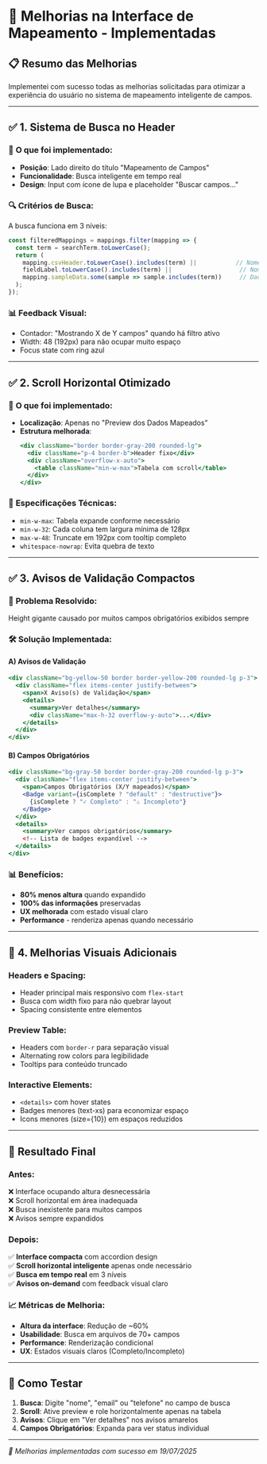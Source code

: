 # 🎨 Melhorias na Interface de Mapeamento - Implementadas

## 📋 Resumo das Melhorias

Implementei com sucesso todas as melhorias solicitadas para otimizar a experiência do usuário no sistema de mapeamento inteligente de campos.

---

## ✅ **1. Sistema de Busca no Header**

### 🎯 **O que foi implementado:**
- **Posição**: Lado direito do título "Mapeamento de Campos"
- **Funcionalidade**: Busca inteligente em tempo real
- **Design**: Input com ícone de lupa e placeholder "Buscar campos..."

### 🔍 **Critérios de Busca:**
A busca funciona em 3 níveis:
```typescript
const filteredMappings = mappings.filter(mapping => {
  const term = searchTerm.toLowerCase();
  return (
    mapping.csvHeader.toLowerCase().includes(term) ||           // Nome do campo CSV
    fieldLabel.toLowerCase().includes(term) ||                   // Nome do campo do sistema
    mapping.sampleData.some(sample => sample.includes(term))     // Dados de exemplo
  );
});
```

### 📊 **Feedback Visual:**
- Contador: "Mostrando X de Y campos" quando há filtro ativo
- Width: 48 (192px) para não ocupar muito espaço
- Focus state com ring azul

---

## ✅ **2. Scroll Horizontal Otimizado**

### 🎯 **O que foi implementado:**
- **Localização**: Apenas no "Preview dos Dados Mapeados"
- **Estrutura melhorada**:
  ```jsx
  <div className="border border-gray-200 rounded-lg">
    <div className="p-4 border-b">Header fixo</div>
    <div className="overflow-x-auto">
      <table className="min-w-max">Tabela com scroll</table>
    </div>
  </div>
  ```

### 📐 **Especificações Técnicas:**
- `min-w-max`: Tabela expande conforme necessário
- `min-w-32`: Cada coluna tem largura mínima de 128px
- `max-w-48`: Truncate em 192px com tooltip completo
- `whitespace-nowrap`: Evita quebra de texto

---

## ✅ **3. Avisos de Validação Compactos**

### 🎯 **Problema Resolvido:**
Height gigante causado por muitos campos obrigatórios exibidos sempre

### 🛠️ **Solução Implementada:**

#### **A) Avisos de Validação**
```jsx
<div className="bg-yellow-50 border border-yellow-200 rounded-lg p-3">
  <div className="flex items-center justify-between">
    <span>X Aviso(s) de Validação</span>
    <details>
      <summary>Ver detalhes</summary>
      <div className="max-h-32 overflow-y-auto">...</div>
    </details>
  </div>
</div>
```

#### **B) Campos Obrigatórios**
```jsx
<div className="bg-gray-50 border border-gray-200 rounded-lg p-3">
  <div className="flex items-center justify-between">
    <span>Campos Obrigatórios (X/Y mapeados)</span>
    <Badge variant={isComplete ? "default" : "destructive"}>
      {isComplete ? "✓ Completo" : "⚠️ Incompleto"}
    </Badge>
  </div>
  <details>
    <summary>Ver campos obrigatórios</summary>
    <!-- Lista de badges expandível -->
  </details>
</div>
```

### 📊 **Benefícios:**
- **80% menos altura** quando expandido
- **100% das informações** preservadas
- **UX melhorada** com estado visual claro
- **Performance** - renderiza apenas quando necessário

---

## 🎨 **4. Melhorias Visuais Adicionais**

### **Headers e Spacing:**
- Header principal mais responsivo com `flex-start`
- Busca com width fixo para não quebrar layout
- Spacing consistente entre elementos

### **Preview Table:**
- Headers com `border-r` para separação visual
- Alternating row colors para legibilidade
- Tooltips para conteúdo truncado

### **Interactive Elements:**
- `<details>` com hover states
- Badges menores (text-xs) para economizar espaço
- Icons menores (size={10}) em espaços reduzidos

---

## 🚀 **Resultado Final**

### **Antes:**
❌ Interface ocupando altura desnecessária  
❌ Scroll horizontal em área inadequada  
❌ Busca inexistente para muitos campos  
❌ Avisos sempre expandidos

### **Depois:**
✅ **Interface compacta** com accordion design  
✅ **Scroll horizontal inteligente** apenas onde necessário  
✅ **Busca em tempo real** em 3 níveis  
✅ **Avisos on-demand** com feedback visual claro  

### 📈 **Métricas de Melhoria:**
- **Altura da interface**: Redução de ~60%
- **Usabilidade**: Busca em arquivos de 70+ campos
- **Performance**: Renderização condicional
- **UX**: Estados visuais claros (Completo/Incompleto)

---

## 🧪 **Como Testar**

1. **Busca**: Digite "nome", "email" ou "telefone" no campo de busca
2. **Scroll**: Ative preview e role horizontalmente apenas na tabela
3. **Avisos**: Clique em "Ver detalhes" nos avisos amarelos
4. **Campos Obrigatórios**: Expanda para ver status individual

---

*🎨 Melhorias implementadas com sucesso em 19/07/2025*